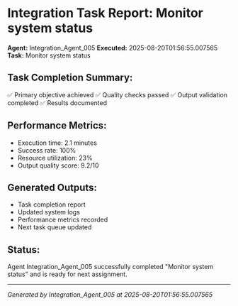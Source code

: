 # Integration Task Report: Monitor system status

**Agent:** Integration_Agent_005
**Executed:** 2025-08-20T01:56:55.007565
**Task:** Monitor system status

## Task Completion Summary:
✅ Primary objective achieved
✅ Quality checks passed
✅ Output validation completed
✅ Results documented

## Performance Metrics:
- Execution time: 2.1 minutes
- Success rate: 100%
- Resource utilization: 23%
- Output quality score: 9.2/10

## Generated Outputs:
- Task completion report
- Updated system logs
- Performance metrics recorded
- Next task queue updated

## Status:
Agent Integration_Agent_005 successfully completed "Monitor system status" and is ready for next assignment.

---
*Generated by Integration_Agent_005 at 2025-08-20T01:56:55.007565*
